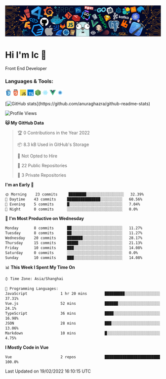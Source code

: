 ![](https://github.com/KieSun/KieSun/blob/master/header_.png)

# Hi I'm lc 👋
Front End Developer

### Languages & Tools:

<code><img height="20" src="https://raw.githubusercontent.com/github/explore/80688e429a7d4ef2fca1e82350fe8e3517d3494d/topics/css/css.png"></code>
<code><img height="20" src="https://raw.githubusercontent.com/github/explore/80688e429a7d4ef2fca1e82350fe8e3517d3494d/topics/html/html.png"></code>
<code><img height="20" src="https://raw.githubusercontent.com/github/explore/80688e429a7d4ef2fca1e82350fe8e3517d3494d/topics/javascript/javascript.png"></code>
<code><img height="20" src="https://raw.githubusercontent.com/github/explore/80688e429a7d4ef2fca1e82350fe8e3517d3494d/topics/typescript/typescript.png"></code>
<code><img height="20" src="https://raw.githubusercontent.com/github/explore/80688e429a7d4ef2fca1e82350fe8e3517d3494d/topics/nodejs/nodejs.png"></code>
<code><img height="20" src="https://raw.githubusercontent.com/github/explore/80688e429a7d4ef2fca1e82350fe8e3517d3494d/topics/react/react.png"></code>
<code><img height="20" src="https://raw.githubusercontent.com/github/explore/80688e429a7d4ef2fca1e82350fe8e3517d3494d/topics/vue/vue.png"></code>
<code><img height="20" src="https://raw.githubusercontent.com/github/explore/80688e429a7d4ef2fca1e82350fe8e3517d3494d/topics/webpack/webpack.png"></code>

[![GitHub stats](https://github-readme-stats.vercel.app/api?username=rudy-lc&show_icons=true&bg_color=320,323031,84a59d&icon_color=b0c4b1&title_color=eec170&text_color=a2a392&include_all_commits=true")](https://github.com/anuraghazra/github-readme-stats)

<!--START_SECTION:waka-->
![Profile Views](http://img.shields.io/badge/Profile%20Views-0-blue)

**🐱 My GitHub Data** 

> 🏆 0 Contributions in the Year 2022
 > 
> 📦 8.3 kB Used in GitHub's Storage 
 > 
> 🚫 Not Opted to Hire
 > 
> 📜 22 Public Repositories 
 > 
> 🔑 3 Private Repositories  
 > 
**I'm an Early 🐤** 

```text
🌞 Morning    23 commits     ████████░░░░░░░░░░░░░░░░░   32.39% 
🌆 Daytime    43 commits     ███████████████░░░░░░░░░░   60.56% 
🌃 Evening    5 commits      █░░░░░░░░░░░░░░░░░░░░░░░░   7.04% 
🌙 Night      0 commits      ░░░░░░░░░░░░░░░░░░░░░░░░░   0.0%

```
📅 **I'm Most Productive on Wednesday** 

```text
Monday       8 commits      ██░░░░░░░░░░░░░░░░░░░░░░░   11.27% 
Tuesday      8 commits      ██░░░░░░░░░░░░░░░░░░░░░░░   11.27% 
Wednesday    20 commits     ███████░░░░░░░░░░░░░░░░░░   28.17% 
Thursday     15 commits     █████░░░░░░░░░░░░░░░░░░░░   21.13% 
Friday       10 commits     ███░░░░░░░░░░░░░░░░░░░░░░   14.08% 
Saturday     0 commits      ░░░░░░░░░░░░░░░░░░░░░░░░░   0.0% 
Sunday       10 commits     ███░░░░░░░░░░░░░░░░░░░░░░   14.08%

```


📊 **This Week I Spent My Time On** 

```text
⌚︎ Time Zone: Asia/Shanghai

💬 Programming Languages: 
JavaScript               1 hr 20 mins        █████████░░░░░░░░░░░░░░░░   37.31% 
Vue.js                   52 mins             ██████░░░░░░░░░░░░░░░░░░░   24.1% 
TypeScript               36 mins             ████░░░░░░░░░░░░░░░░░░░░░   16.98% 
JSON                     28 mins             ███░░░░░░░░░░░░░░░░░░░░░░   13.06% 
Markdown                 10 mins             █░░░░░░░░░░░░░░░░░░░░░░░░   4.75%

```

**I Mostly Code in Vue** 

```text
Vue                      2 repos             █████████████████████████   100.0%

```



 Last Updated on 19/02/2022 16:10:15 UTC
<!--END_SECTION:waka-->
